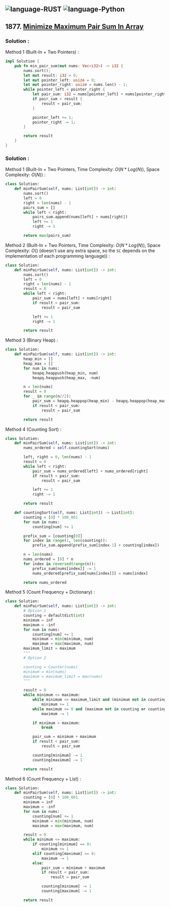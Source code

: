 ![language-RUST](https://img.shields.io/badge/%20-RUST-8d4004?style=for-the-badge&logo=RUST)
![language-Python](https://img.shields.io/badge/%20-Python-ffd43b?style=for-the-badge&logo=PYTHON)
---

## 1877. [Minimize Maximum Pair Sum In Array](https://leetcode.com/problems/minimize-maximum-pair-sum-in-array)

### Solution :

Method 1 (Built-In + Two Pointers) :
```rust
impl Solution {
    pub fn min_pair_sum(mut nums: Vec<i32>) -> i32 {
        nums.sort();
        let mut result: i32 = 0;
        let mut pointer_left: usize = 0;
        let mut pointer_right: usize = nums.len() - 1;
        while pointer_left < pointer_right {
            let pair_sum: i32 = nums[pointer_left] + nums[pointer_right];
            if pair_sum > result {
                result = pair_sum;
            }

            pointer_left += 1;
            pointer_right -= 1;
        }

        return result
    }
}
```

### Solution :

Method 1 (Built-In + Two Pointers, Time Complexity: $O(N*Log(N))$, Space Complexity: $O(N)$) :
```python
class Solution:
    def minPairSum(self, nums: List[int]) -> int:
        nums.sort()
        left = 0
        right = len(nums) - 1
        pairs_sum = []
        while left < right:
            pairs_sum.append(nums[left] + nums[right])
            left += 1
            right -= 1

        return max(pairs_sum)
```

Method 2 (Built-In + Two Pointers, Time Complexity: $O(N*Log(N))$, Space Complexity: $O()$ (doesn't use any extra space, so the `SC` depends on the implementation of each programming language)) :
```python
class Solution:
    def minPairSum(self, nums: List[int]) -> int:
        nums.sort()
        left = 0
        right = len(nums) - 1
        result = 0
        while left < right:
            pair_sum = nums[left] + nums[right]
            if result < pair_sum:
                result = pair_sum

            left += 1
            right -= 1

        return result
```

Method 3 (Binary Heap) :
```python
class Solution:
    def minPairSum(self, nums: List[int]) -> int:
        heap_min = []
        heap_max = []
        for num in nums:
            heapq.heappush(heap_min, num)
            heapq.heappush(heap_max, -num)

        n = len(nums)
        result = 0
        for _ in range(n//2):
            pair_sum = heapq.heappop(heap_min) - heapq.heappop(heap_max)
            if result < pair_sum:
                result = pair_sum

        return result
```

Method 4 (Counting Sort) :
```python
class Solution:
    def minPairSum(self, nums: List[int]) -> int:
        nums_ordered = self.countingSort(nums)

        left, right = 0, len(nums) - 1
        result = 0
        while left < right:
            pair_sum = nums_ordered[left] + nums_ordered[right]
            if result < pair_sum:
                result = pair_sum

            left += 1
            right -= 1

        return result

    def countingSort(self, nums: List[int]) -> List[int]:
        counting = [0] * 100_001
        for num in nums:
            counting[num] += 1

        prefix_sum = [counting[0]]
        for index in range(1, len(counting)):
            prefix_sum.append(prefix_sum[index-1] + counting[index])

        n = len(nums)
        nums_ordered = [0] * n
        for index in reversed(range(n)):
            prefix_sum[nums[index]] -= 1
            nums_ordered[prefix_sum[nums[index]]] = nums[index]

        return nums_ordered
```

Method 5 (Count Frequency + Dictionary) :
```python
class Solution:
    def minPairSum(self, nums: List[int]) -> int:
        # Option 1
        counting = defaultdict(int)
        minimum = inf
        maximum = -inf
        for num in nums:
            counting[num] += 1
            minimum = min(minimum, num)
            maximum = max(maximum, num)
        maximum_limit = maximum
        """
        # Option 2

        counting = Counter(nums)
        minimum = min(nums)
        maximum = maximum_limit = max(nums)
        """

        result = 0
        while minimum <= maximum:
            while minimum <= maximum_limit and (minimum not in counting or counting[minimum] <= 0):
                minimum += 1
            while maximum >= 0 and (maximum not in counting or counting[maximum] <= 0):
                maximum -= 1

            if minimum > maximum:
                break

            pair_sum = minimum + maximum
            if result < pair_sum:
                result = pair_sum

            counting[minimum] -= 1
            counting[maximum] -= 1

        return result
```

Method 6 (Count Frequency + List) :
```python
class Solution:
    def minPairSum(self, nums: List[int]) -> int:
        counting = [0] * 100_001
        minimum = inf
        maximum = -inf
        for num in nums:
            counting[num] += 1
            minimum = min(minimum, num)
            maximum = max(maximum, num)

        result = 0
        while minimum <= maximum:
            if counting[minimum] == 0:
                minimum += 1
            elif counting[maximum] == 0:
                maximum -= 1
            else:
                pair_sum = minimum + maximum
                if result < pair_sum:
                    result = pair_sum

                counting[minimum] -= 1
                counting[maximum] -= 1

        return result
```

